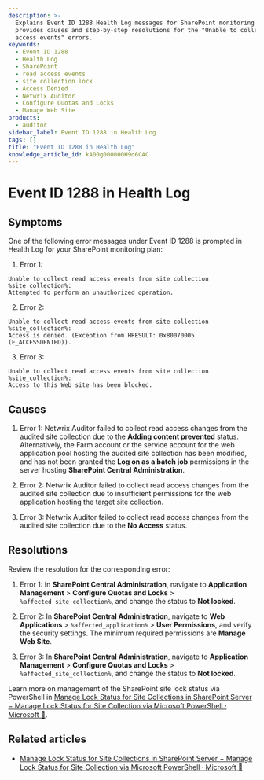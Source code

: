 ```yaml
---
description: >-
  Explains Event ID 1288 Health Log messages for SharePoint monitoring plans and
  provides causes and step-by-step resolutions for the "Unable to collect read
  access events" errors.
keywords:
  - Event ID 1288
  - Health Log
  - SharePoint
  - read access events
  - site collection lock
  - Access Denied
  - Netwrix Auditor
  - Configure Quotas and Locks
  - Manage Web Site
products:
  - auditor
sidebar_label: Event ID 1288 in Health Log
tags: []
title: "Event ID 1288 in Health Log"
knowledge_article_id: kA00g000000H9d6CAC
---
```


# Event ID 1288 in Health Log

## Symptoms

One of the following error messages under Event ID 1288 is prompted in Health Log for your SharePoint monitoring plan:

1. Error 1:

```
Unable to collect read access events from site collection %site_collection%:
Attempted to perform an unauthorized operation.
```

2. Error 2:

```
Unable to collect read access events from site collection %site_collection%:
Access is denied. (Exception from HRESULT: 0x80070005 (E_ACCESSDENIED)).
```

3. Error 3:

```
Unable to collect read access events from site collection %site_collection%:
Access to this Web site has been blocked.
```

## Causes

1. Error 1: Netwrix Auditor failed to collect read access changes from the audited site collection due to the **Adding content prevented** status. Alternatively, the Farm account or the service account for the web application pool hosting the audited site collection has been modified, and has not been granted the **Log on as a batch job** permissions in the server hosting **SharePoint Central Administration**.

2. Error 2: Netwrix Auditor failed to collect read access changes from the audited site collection due to insufficient permissions for the web application hosting the target site collection.

3. Error 3: Netwrix Auditor failed to collect read access changes from the audited site collection due to the **No Access** status.

## Resolutions

Review the resolution for the corresponding error:

1. Error 1: In **SharePoint Central Administration**, navigate to **Application Management** > **Configure Quotas and Locks** > ` %affected_site_collection% `, and change the status to **Not locked**.

2. Error 2: In **SharePoint Central Administration**, navigate to **Web Applications** > ` %affected_application% ` > **User Permissions**, and verify the security settings. The minimum required permissions are **Manage Web Site**.

3. Error 3: In **SharePoint Central Administration**, navigate to **Application Management** > **Configure Quotas and Locks** > ` %affected_site_collection% `, and change the status to **Not locked**.

Learn more on management of the SharePoint site lock status via PowerShell in [Manage Lock Status for Site Collections in SharePoint Server − Manage Lock Status for Site Collection via Microsoft PowerShell ⸱ Microsoft 🧭](https://learn.microsoft.com/en-us/sharepoint/sites/manage-the-lock-status-for-site-collections#manage-the-lock-status-for-a-site-collection-by-using-microsoft-powershell).

## Related articles

- [Manage Lock Status for Site Collections in SharePoint Server − Manage Lock Status for Site Collection via Microsoft PowerShell ⸱ Microsoft 🧭](https://learn.microsoft.com/en-us/sharepoint/sites/manage-the-lock-status-for-site-collections#manage-the-lock-status-for-a-site-collection-by-using-microsoft-powershell)
